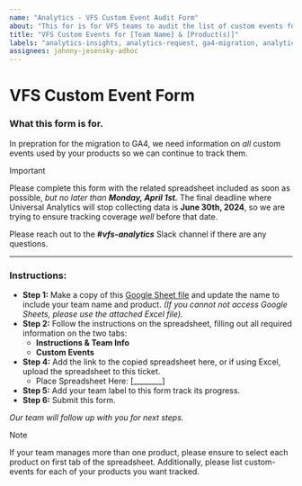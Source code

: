 ```yaml
---
name: "Analytics - VFS Custom Event Audit Form" 
about: "This for is for VFS teams to audit the list of custom events for each of their products." 
title: "VFS Custom Events for [Team Name] & [Product(s)]"
labels: "analytics-insights, analytics-request, ga4-migration, analytics-insights-form"
assignees: johnny-jesensky-adhoc
---
```

# VFS Custom Event Form

### What this form is for.
In prepration for the migration to GA4, we need information on _all_ custom events used by your products so we can continue to track them.

> [!IMPORTANT]
> Please complete this form with the related spreadsheet included as soon as possible, _but no later than **Monday, April 1st.**_ The final deadline where Universal Analytics will stop collecting data is **June 30th, 2024**, so we are trying to ensure tracking coverage _well_ before that date.

Please reach out to the **#_vfs-analytics_** Slack channel if there are any questions.

---

### Instructions:
- **Step 1:** Make a copy of this [Google Sheet file](https://docs.google.com/spreadsheets/d/1G6edvaxWTRTIybbtP6uC7CE-wDkWpIH4bNqQywFhSRs/edit#gid=0) and update the name to include your team name and product. _(If you cannot not access Google Sheets, please use the attached Excel file)._
- **Step 2:** Follow the instructions on the spreadsheet, filling out all required information on the two tabs:
    - **Instructions & Team Info**
    - **Custom Events**
- **Step 4:** Add the link to the copied spreadsheet here, or if using Excel, upload the spreadsheet to this ticket.
    - Place Spreadsheet Here: [________]
- **Step 5:**  Add your team label to this form track its progress.
- **Step 6:** Submit this form.

_Our team will follow up with you for next steps._

 > [!NOTE]
> If your team manages more than one product, please ensure to select each product on first tab of the spreadsheet. Additionally, please list custom-events for each of your products you want tracked.
